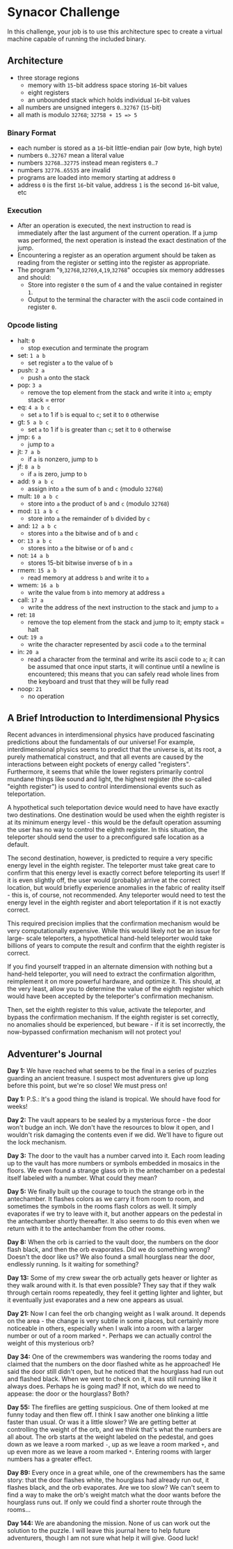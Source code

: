 # Synacor Challenge

In this challenge, your job is to use this architecture spec to create a virtual machine capable of running the included binary.

## Architecture

* three storage regions
  * memory with `15`-bit address space storing `16`-bit values
  * eight registers
  * an unbounded stack which holds individual `16`-bit values
* all numbers are unsigned integers `0`..`32767` (`15`-bit)
* all math is modulo `32768`; `32758 + 15 => 5`

### Binary Format

* each number is stored as a `16`-bit little-endian pair (low byte, high byte)
* numbers `0`..`32767` mean a literal value
* numbers `32768`..`32775` instead mean registers `0`..`7`
* numbers `32776`..`65535` are invalid
* programs are loaded into memory starting at address `0`
* address `0` is the first `16`-bit value, address `1` is the second `16`-bit value, etc

### Execution

* After an operation is executed, the next instruction to read is immediately after the last argument of the current operation.  If a jump was performed, the next operation is instead the exact destination of the jump.
* Encountering a register as an operation argument should be taken as reading from the register or setting into the register as appropriate.
* The program "`9`,`32768`,`32769`,`4`,`19`,`32768`" occupies six memory addresses and should:
  * Store into register `0` the sum of `4` and the value contained in register `1`.
  * Output to the terminal the character with the ascii code contained in register `0`.

### Opcode listing
* halt: `0`
  * stop execution and terminate the program
* set: `1 a b`
  * set register `a` to the value of `b`
* push: `2 a`
  * push `a` onto the stack
* pop: `3 a`
  * remove the top element from the stack and write it into `a`; empty stack = error
* eq: `4 a b c`
  * set `a` to 1 if `b` is equal to `c`; set it to `0` otherwise
* gt: `5 a b c`
  * set `a` to 1 if `b` is greater than `c`; set it to `0` otherwise
* jmp: `6 a`
  * jump to `a`
* jt: `7 a b`
  * if `a` is nonzero, jump to `b`
* jf: `8 a b`
  * if `a` is zero, jump to `b`
* add: `9 a b c`
  * assign into `a` the sum of `b` and `c` (modulo `32768`)
* mult: `10 a b c`
  * store into `a` the product of `b` and `c` (modulo `32768`)
* mod: `11 a b c`
  * store into `a` the remainder of `b` divided by `c`
* and: `12 a b c`
  * stores into `a` the bitwise and of `b` and `c`
* or: `13 a b c`
  * stores into `a` the bitwise or of `b` and `c`
* not: `14 a b`
  * stores 15-bit bitwise inverse of `b` in `a`
* rmem: `15 a b`
  * read memory at address `b` and write it to `a`
* wmem: `16 a b`
  * write the value from `b` into memory at address `a`
* call: `17 a`
  * write the address of the next instruction to the stack and jump to `a`
* ret: `18`
  * remove the top element from the stack and jump to it; empty stack = halt
* out: `19 a`
  * write the character represented by ascii code `a` to the terminal
* in: `20 a`
  * read a character from the terminal and write its ascii code to `a`; it can be assumed that once input starts, it will continue until a newline is encountered; this means that you can safely read whole lines from the keyboard and trust that they will be fully read
* noop: `21`
  * no operation

## A Brief Introduction to Interdimensional Physics

Recent advances in interdimensional physics have produced fascinating predictions about the fundamentals of our universe! For example, interdimensional physics seems to predict that the universe is, at its root, a purely mathematical construct, and that all events are caused by the interactions between eight pockets of energy called "registers". Furthermore, it seems that while the lower registers primarily control mundane things like sound and light, the highest register (the so-called "eighth register") is used to control interdimensional events such as teleportation.

A hypothetical such teleportation device would need to have have exactly two destinations. One destination would be used when the eighth register is at its minimum energy level - this would be the default operation assuming the user has no way to control the eighth register. In this situation, the teleporter should send the user to a preconfigured safe location as a default.

The second destination, however, is predicted to require a very specific energy level in the eighth register. The teleporter must take great care to confirm that this energy level is exactly correct before teleporting its user! If it is even slightly off, the user would (probably) arrive at the correct location, but would briefly experience anomalies in the fabric of reality itself - this is, of course, not recommended. Any teleporter would need to test the energy level in the eighth register and abort teleportation if it is not exactly correct.

This required precision implies that the confirmation mechanism would be very computationally expensive. While this would likely not be an issue for large- scale teleporters, a hypothetical hand-held teleporter would take billions of years to compute the result and confirm that the eighth register is correct.

If you find yourself trapped in an alternate dimension with nothing but a hand-held teleporter, you will need to extract the confirmation algorithm, reimplement it on more powerful hardware, and optimize it. This should, at the very least, allow you to determine the value of the eighth register which would have been accepted by the teleporter's confirmation mechanism.

Then, set the eighth register to this value, activate the teleporter, and bypass the confirmation mechanism. If the eighth register is set correctly, no anomalies should be experienced, but beware - if it is set incorrectly, the now-bypassed confirmation mechanism will not protect you!

## Adventurer's Journal

**Day 1:** We have reached what seems to be the final in a series of puzzles guarding an ancient treasure. I suspect most adventurers give up long before this point, but we're so close! We must press on!

**Day 1:** P.S.: It's a good thing the island is tropical. We should have food for weeks!

**Day 2:** The vault appears to be sealed by a mysterious force - the door won't budge an inch. We don't have the resources to blow it open, and I wouldn't risk damaging the contents even if we did. We'll have to figure out the lock mechanism.

**Day 3:** The door to the vault has a number carved into it. Each room leading up to the vault has more numbers or symbols embedded in mosaics in the floors. We even found a strange glass orb in the antechamber on a pedestal itself labeled with a number. What could they mean?

**Day 5:** We finally built up the courage to touch the strange orb in the antechamber. It flashes colors as we carry it from room to room, and sometimes the symbols in the rooms flash colors as well. It simply evaporates if we try to leave with it, but another appears on the pedestal in the antechamber shortly thereafter. It also seems to do this even when we return with it to the antechamber from the other rooms.

**Day 8:** When the orb is carried to the vault door, the numbers on the door flash black, and then the orb evaporates. Did we do something wrong? Doesn't the door like us? We also found a small hourglass near the door, endlessly running. Is it waiting for something?

**Day 13:** Some of my crew swear the orb actually gets heaver or lighter as they walk around with it. Is that even possible? They say that if they walk through certain rooms repeatedly, they feel it getting lighter and lighter, but it eventually just evaporates and a new one appears as usual.

**Day 21:** Now I can feel the orb changing weight as I walk around. It depends on the area - the change is very subtle in some places, but certainly more noticeable in others, especially when I walk into a room with a larger number or out of a room marked `*`. Perhaps we can actually control the weight of this mysterious orb?

**Day 34:** One of the crewmembers was wandering the rooms today and claimed that the numbers on the door flashed white as he approached! He said the door still didn't open, but he noticed that the hourglass had run out and flashed black. When we went to check on it, it was still running like it always does. Perhaps he is going mad? If not, which do we need to appease: the door or the hourglass? Both?

**Day 55:** The fireflies are getting suspicious. One of them looked at me funny today and then flew off. I think I saw another one blinking a little faster than usual. Or was it a little slower? We are getting better at controlling the weight of the orb, and we think that's what the numbers are all about. The orb starts at the weight labeled on the pedestal, and goes down as we leave a room marked `-`, up as we leave a room marked `+`, and up even more as we leave a room marked `*`. Entering rooms with larger numbers has a greater effect.

**Day 89:** Every once in a great while, one of the crewmembers has the same story: that the door flashes white, the hourglass had already run out, it flashes black, and the orb evaporates. Are we too slow? We can't seem to find a way to make the orb's weight match what the door wants before the hourglass runs out. If only we could find a shorter route through the rooms...

**Day 144:** We are abandoning the mission. None of us can work out the solution to the puzzle. I will leave this journal here to help future adventurers, though I am not sure what help it will give. Good luck!



